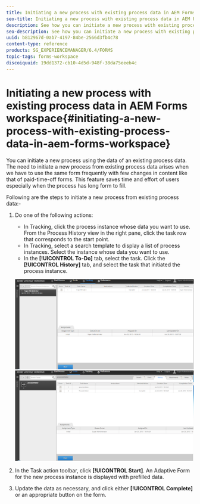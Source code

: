 ```yaml
---
title: Initiating a new process with existing process data in AEM Forms workspace
seo-title: Initiating a new process with existing process data in AEM Forms workspace
description: See how you can initiate a new process with existing process data in AEM Forms workspace.
seo-description: See how you can initiate a new process with existing process data in AEM Forms workspace.
uuid: b812967d-0ab7-4197-84be-2566d3fb4c78
content-type: reference
products: SG_EXPERIENCEMANAGER/6.4/FORMS
topic-tags: forms-workspace
discoiquuid: 19dd1372-cb10-4d5d-948f-38da75eeeb4c
---
```


# Initiating a new process with existing process data in AEM Forms workspace{#initiating-a-new-process-with-existing-process-data-in-aem-forms-workspace}

You can initiate a new process using the data of an existing process data. The need to initiate a new process from existing process data arises when we have to use the same form frequently with few changes in content like that of paid-time-off forms. This feature saves time and effort of users especially when the process has long form to fill.

Following are the steps to initiate a new process from existing process data:-

1. Do one of the following actions:

    * In Tracking, click the process instance whose data you want to use. From the Process History view in the right pane, click the task row that corresponds to the start point.
    * In Tracking, select a search template to display a list of process instances. Select the instance whose data you want to use.
    * In the **[!UICONTROL To-Do]** tab, select the task. Click the **[!UICONTROL History]** tab, and select the task that initiated the process instance.

   ![](assets/start3.png) ![](assets/start1.png)

1. In the Task action toolbar, click **[!UICONTROL Start]**. An Adaptive Form for the new process instance is displayed with prefilled data.  

1. Update the data as necessary, and click either **[!UICONTROL Complete]** or an appropriate button on the form.

